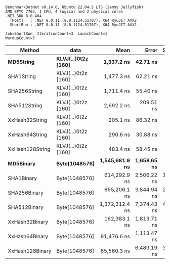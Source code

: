 ```

BenchmarkDotNet v0.14.0, Ubuntu 22.04.5 LTS (Jammy Jellyfish)
AMD EPYC 7763, 1 CPU, 4 logical and 2 physical cores
.NET SDK 8.0.404
  [Host]   : .NET 8.0.11 (8.0.1124.51707), X64 RyuJIT AVX2
  ShortRun : .NET 8.0.11 (8.0.1124.51707), X64 RyuJIT AVX2

Job=ShortRun  IterationCount=3  LaunchCount=1  
WarmupCount=3  

```
| Method          | data                | Mean           | Error       | StdDev    | Min            | Max            | Gen0   | Allocated |
|---------------- |-------------------- |---------------:|------------:|----------:|---------------:|---------------:|-------:|----------:|
| **MD5String**       | **KLVJ(...)0t2z [160]** |     **1,337.2 ns** |    **42.71 ns** |   **2.34 ns** |     **1,334.6 ns** |     **1,339.2 ns** | **0.0134** |    **1128 B** |
| SHA1String      | KLVJ(...)0t2z [160] |     1,477.3 ns |    62.21 ns |   3.41 ns |     1,473.3 ns |     1,479.3 ns | 0.0153 |    1416 B |
| SHA256String    | KLVJ(...)0t2z [160] |     1,711.4 ns |    55.40 ns |   3.04 ns |     1,708.1 ns |     1,714.1 ns | 0.0210 |    1856 B |
| SHA512String    | KLVJ(...)0t2z [160] |     2,692.2 ns |   209.51 ns |  11.48 ns |     2,681.3 ns |     2,704.2 ns | 0.0381 |    3240 B |
| XxHash32String  | KLVJ(...)0t2z [160] |       205.1 ns |    86.32 ns |   4.73 ns |       202.2 ns |       210.6 ns | 0.0069 |     584 B |
| XxHash64String  | KLVJ(...)0t2z [160] |       290.6 ns |    30.88 ns |   1.69 ns |       289.6 ns |       292.6 ns | 0.0086 |     728 B |
| XxHash128String | KLVJ(...)0t2z [160] |       483.4 ns |    58.45 ns |   3.20 ns |       479.7 ns |       485.4 ns | 0.0134 |    1128 B |
| **MD5Binary**       | **Byte[1048576]**       | **1,545,681.9 ns** | **1,658.65 ns** |  **90.92 ns** | **1,545,579.0 ns** | **1,545,751.2 ns** |      **-** |      **41 B** |
| SHA1Binary      | Byte[1048576]       |   614,292.9 ns | 2,506.22 ns | 137.37 ns |   614,191.5 ns |   614,449.3 ns |      - |      49 B |
| SHA256Binary    | Byte[1048576]       |   655,206.1 ns | 3,844.94 ns | 210.75 ns |   654,966.7 ns |   655,363.5 ns |      - |      57 B |
| SHA512Binary    | Byte[1048576]       | 1,372,312.4 ns | 7,374.43 ns | 404.22 ns | 1,371,846.7 ns | 1,372,573.3 ns |      - |      89 B |
| XxHash32Binary  | Byte[1048576]       |   162,383.1 ns | 1,813.71 ns |  99.42 ns |   162,298.2 ns |   162,492.5 ns |      - |      32 B |
| XxHash64Binary  | Byte[1048576]       |    91,476.6 ns | 1,113.47 ns |  61.03 ns |    91,407.5 ns |    91,523.3 ns |      - |      32 B |
| XxHash128Binary | Byte[1048576]       |    65,560.3 ns | 6,489.19 ns | 355.69 ns |    65,302.1 ns |    65,966.0 ns |      - |      40 B |
